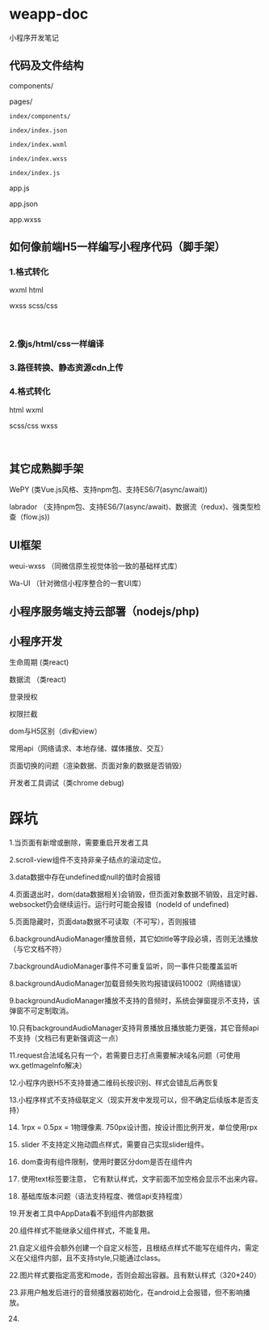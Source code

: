 # weapp-doc
小程序开发笔记

## 代码及文件结构

components/

pages/

    index/components/

    index/index.json

    index/index.wxml

    index/index.wxss

    index/index.js

app.js

app.json

app.wxss

## 如何像前端H5一样编写小程序代码（脚手架）

### 1.格式转化

wxml html

wxss scss/css

<image>   <img>

### 2.像js/html/css一样编译

### 3.路径转换、静态资源cdn上传

### 4.格式转化

html wxml

scss/css  wxss

<img>  <image>

## 其它成熟脚手架

 WePY (类Vue.js风格、支持npm包、支持ES6/7(async/await))

 labrador （支持npm包、支持ES6/7(async/await)、数据流（redux)、强类型检查（flow.js))


## UI框架

 weui-wxss （同微信原生视觉体验一致的基础样式库）

 Wa-UI （针对微信小程序整合的一套UI库）

## 小程序服务端支持云部署（nodejs/php)

## 小程序开发

 生命周期 (类react)

 数据流 （类react)

 登录授权

 权限拦截

 dom与H5区别（div和view）

 常用api（网络请求、本地存储、媒体播放、交互）

 页面切换的问题（渲染数据、页面对象的数据是否销毁）

 开发者工具调试（类chrome debug)
# 踩坑

 1.当页面有新增或删除，需要重启开发者工具

 2.scroll-view组件不支持非亲子结点的滚动定位。

 3.data数据中存在undefined或null的值时会报错

 4.页面退出时，dom(data数据相关)会销毁，但页面对象数据不销毁，且定时器、websocket仍会继续运行。运行时可能会报错（nodeId of undefined)

 5.页面隐藏时，页面data数据不可读取（不可写），否则报错

 6.backgroundAudioManager播放音频，其它如title等字段必填，否则无法播放（与它文档不符）

 7.backgroundAudioManager事件不可重复监听，同一事件只能覆盖监听

 8.backgroundAudioManager加载音频失败均报错误码10002（网络错误）

 9.backgroundAudioManager播放不支持的音频时，系统会弹窗提示不支持，该弹窗不可定制取消。

 10.只有backgroundAudioManager支持背景播放且播放能力更强，其它音频api不支持（文档已有更新强调这一点）

 11.request合法域名只有一个，若需要日志打点需要解决域名问题（可使用wx.getImageInfo解决）

 12.小程序内嵌H5不支持普通二维码长按识别、样式会错乱后再恢复

 13.小程序样式不支持级联定义（现实开发中发现可以，但不确定后续版本是否支持）

 14. 1rpx = 0.5px = 1物理像素. 750px设计图，按设计图比例开发，单位使用rpx

 15. slider 不支持定义拖动圆点样式，需要自己实现slider组件。

 16. dom查询有组件限制，使用时要区分dom是否在组件内

 17. 使用text标签要注意， 它有默认样式，文字前面不加空格会显示不出来内容。

 18. 基础库版本问题（语法支持程度、微信api支持程度）

 19.开发者工具中AppData看不到组件内部数据

 20.组件样式不能继承父组件样式，不能复用。

 21.自定义组件会额外创建一个自定义标签，且根结点样式不能写在组件内，需定义在父组件内部，且不支持style,只能通过class。

 22.图片样式要指定高宽和mode，否则会超出容器。且有默认样式（320*240）

 23.非用户触发后进行的音频播放器初始化，在android上会报错，但不影响播放。

 24.
